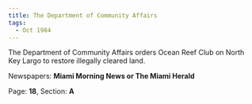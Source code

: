 ```yaml
---  
title: The Department of Community Affairs  
tags:  
  - Oct 1984  
---  
```

  
The Department of Community Affairs orders Ocean Reef Club on North Key Largo to restore illegally cleared land.  
  
Newspapers: **Miami Morning News or The Miami Herald**  
  
Page: **18**, Section: **A** 
